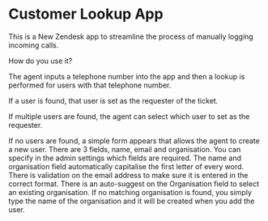 Customer Lookup App
===================

This is a New Zendesk app to streamline the process of manually logging incoming calls.

How do you use it?

The agent inputs a telephone number into the app and then a lookup is performed for users with that telephone number.

If a user is found, that user is set as the requester of the ticket.

If multiple users are found, the agent can select which user to set as the requester.

If no users are found, a simple form appears that allows the agent to create a new user. There are 3 fields, name, email and organisation.
You can specify in the admin settings which fields are required.
The name and organisation field automatically capitalise the first letter of every word.
There is validation on the email address to make sure it is entered in the correct format.
There is an auto-suggest on the Organisation field to select an existing organisation. If no matching organisation is found, you simply type the name of the organisation and it will be created when you add the user.

